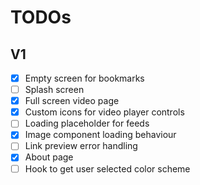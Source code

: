 # TODOs

## V1

- [x] Empty screen for bookmarks
- [ ] Splash screen
- [x] Full screen video page
- [x] Custom icons for video player controls
- [ ] Loading placeholder for feeds
- [x] Image component loading behaviour
- [ ] Link preview error handling
- [x] About page
- [ ] Hook to get user selected color scheme
